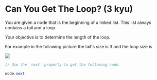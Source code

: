# Can You Get The Loop? (3 kyu)

You are given a node that is the beginning of a linked list. This list always 
contains a tail and a loop. 

Your objective is to determine the length of the loop. 

For example in the following picture the tail's size is 3 and the loop size is 

![](../../images/canyougettheloop.png)
 
```cs
// Use the `next` property to get the following node.

node.next
```
